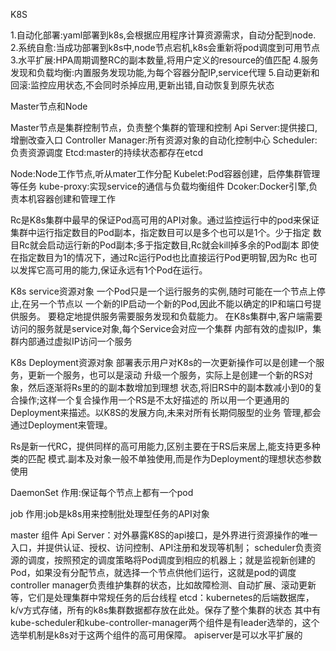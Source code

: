K8S
 
 1.自动化部署:yaml部署到k8s,会根据应用程序计算资源需求，自动分配到node.
 2.系统自愈:当成功部署到k8s中,node节点宕机,k8s会重新将pod调度到可用节点
 3.水平扩展:HPA周期调整RC的副本数量,将用户定义的resource的值匹配
 4.服务发现和负载均衡:内置服务发现功能,为每个容器分配IP,service代理
 5.自动更新和回滚:监控应用状态,不会同时杀掉应用,更新出错,自动恢复到原先状态
 
 
 
 Master节点和Node
 
 Master节点是集群控制节点，负责整个集群的管理和控制
 Api Server:提供接口,增删改查入口
 Controller Manager:所有资源对象的自动化控制中心
 Scheduler:负责资源调度
 Etcd:master的持续状态都存在etcd
 
 Node:Node工作节点,听从mater工作分配
 Kubelet:Pod容器创建，启停集群管理等任务
 kube-proxy:实现service的通信与负载均衡组件
 Dcoker:Docker引擎,负责本机容器创建和管理工作
 
 Rc是K8s集群中最早的保证Pod高可用的API对象。通过监控运行中的pod来保证
 集群中运行指定数目的Pod副本，指定数目可以是多个也可以是1个。少于指定
 数目Rc就会启动运行新的Pod副本;多于指定数目,Rc就会kill掉多余的Pod副本
 即使在指定数目为1的情况下，通过Rc运行Pod也比直接运行Pod更明智,因为Rc
 也可以发挥它高可用的能力,保证永远有1个Pod在运行。
 
  K8s  service资源对象
 一个Pod只是一个运行服务的实例,随时可能在一个节点上停止,在另一个节点以
 一个新的IP启动一个新的Pod,因此不能以确定的IP和端口号提供服务。
 要稳定地提供服务需要服务发现和负载能力。
 在K8s集群中,客户端需要访问的服务就是service对象,每个Service会对应一个集群
 内部有效的虚拟IP，集群内部通过虚拟IP访问一个服务
 
  K8s  Deployment资源对象
  部署表示用户对K8s的一次更新操作可以是创建一个服务，更新一个服务，也可以是滚动
  升级一个服务，实际上是创建一个新的RS对象，然后逐渐将Rs里的的副本数增加到理想
  状态,将旧RS中的副本数减小到0的复合操作;这样一个复合操作用一个RS是不太好描述的
  所以用一个更通用的Deployment来描述。以K8S的发展方向,未来对所有长期伺服型的业务
  管理,都会通过Deployment来管理。
  
  Rs是新一代RC，提供同样的高可用能力,区别主要在于RS后来居上,能支持更多种类的匹配
  模式.副本及对象一般不单独使用,而是作为Deployment的理想状态参数使用
  
  DaemonSet
  作用:保证每个节点上都有一个pod
  
  job
  作用:job是k8s用来控制批处理型任务的API对象
  
  master 组件
  Api Server：对外暴露K8S的api接口，是外界进行资源操作的唯一入口，并提供认证、授权、访问控制、API注册和发现等机制；
  scheduler负责资源的调度，按照预定的调度策略将Pod调度到相应的机器上；就是监视新创建的 Pod，如果没有分配节点，就选择一个节点供他们运行，这就是pod的调度
  controller manager负责维护集群的状态，比如故障检测、自动扩展、滚动更新等，它们是处理集群中常规任务的后台线程
  etcd：kubernetes的后端数据库，k/v方式存储，所有的k8s集群数据都存放在此处。保存了整个集群的状态
  其中有kube-scheduler和kube-controller-manager两个组件是有leader选举的，这个选举机制是k8s对于这两个组件的高可用保障。
  apiserver是可以水平扩展的
 
